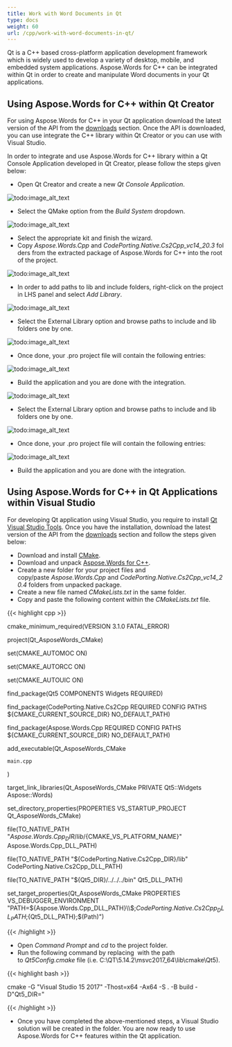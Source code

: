 ```yaml
---
title: Work with Word Documents in Qt
type: docs
weight: 60
url: /cpp/work-with-word-documents-in-qt/
---
```


Qt is a C++ based cross-platform application development framework which is widely used to develop a variety of desktop, mobile, and embedded system applications. Aspose.Words for C++ can be integrated within Qt in order to create and manipulate Word documents in your Qt applications.
## **Using Aspose.Words for C++ within Qt Creator**
For using Aspose.Words for C++ in your Qt application download the latest version of the API from the [downloads](https://downloads.aspose.com/words/cpp) section. Once the API is downloaded, you can use integrate the C++ library within Qt Creator or you can use with Visual Studio.

In order to integrate and use Aspose.Words for C++ library within a Qt Console Application developed in Qt Creator, please follow the steps given below:

- Open Qt Creator and create a new *Qt Console Application*.

![todo:image_alt_text](https://blog.aspose.com/wp-content/uploads/sites/2/2020/04/Qt-Console-Application.jpg)

- Select the QMake option from the *Build System* dropdown.

![todo:image_alt_text](https://blog.aspose.com/wp-content/uploads/sites/2/2020/04/Qt-Console-Application-QMake.jpg)

- Select the appropriate kit and finish the wizard.
- Copy *Aspose.Words.Cpp* and *CodePorting.Native.Cs2Cpp_vc14_20.3* folders from the extracted package of Aspose.Words for C++ into the root of the project.

![todo:image_alt_text](https://blog.aspose.com/wp-content/uploads/sites/2/2020/04/Aspose.Words-lib-files.jpg)

- In order to add paths to lib and include folders, right-click on the project in LHS panel and select *Add Library*.

![todo:image_alt_text](https://blog.aspose.com/wp-content/uploads/sites/2/2020/04/Add-Word-Library.jpg)

- Select the External Library option and browse paths to include and lib folders one by one.

![todo:image_alt_text](https://blog.aspose.com/wp-content/uploads/sites/2/2020/04/Add-Word-Library-2.jpg)

- Once done, your .pro project file will contain the following entries:

![todo:image_alt_text](https://blog.aspose.com/wp-content/uploads/sites/2/2020/04/Qt-PRO-File-1024x372.png)

- Build the application and you are done with the integration.

![todo:image_alt_text](https://blog.aspose.com/wp-content/uploads/sites/2/2020/04/Add-Word-Library.jpg)

- Select the External Library option and browse paths to include and lib folders one by one.

![todo:image_alt_text](https://blog.aspose.com/wp-content/uploads/sites/2/2020/04/Add-Word-Library-2.jpg)

- Once done, your .pro project file will contain the following entries:

![todo:image_alt_text](https://blog.aspose.com/wp-content/uploads/sites/2/2020/04/Qt-PRO-File-1024x372.png)

- Build the application and you are done with the integration.
## **Using Aspose.Words for C++ in Qt Applications within Visual Studio**
For developing Qt application using Visual Studio, you require to install [Qt Visual Studio Tools](https://marketplace.visualstudio.com/items?itemName=TheQtCompany.QtVisualStudioTools-19123). Once you have the installation, download the latest version of the API from the [downloads](https://downloads.aspose.com/pdf/cpp) section and follow the steps given below:

- Download and install [CMake](https://github.com/Kitware/CMake/releases/download/v3.17.1/cmake-3.17.1-win64-x64.msi).
- Download and unpack [Aspose.Words for C++](https://downloads.aspose.com/words/cpp).
- Create a new folder for your project files and copy/paste *Aspose.Words.Cpp* and *CodePorting.Native.Cs2Cpp_vc14_20.4* folders from unpacked package.
- Create a new file named *CMakeLists.txt* in the same folder.
- Copy and paste the following content within the *CMakeLists.txt* file.

{{< highlight cpp >}}

 cmake_minimum_required(VERSION 3.1.0 FATAL_ERROR)

project(Qt_AsposeWords_CMake)

set(CMAKE_AUTOMOC ON)

set(CMAKE_AUTORCC ON)

set(CMAKE_AUTOUIC ON)

find_package(Qt5 COMPONENTS Widgets REQUIRED)

find_package(CodePorting.Native.Cs2Cpp REQUIRED CONFIG PATHS ${CMAKE_CURRENT_SOURCE_DIR} NO_DEFAULT_PATH)

find_package(Aspose.Words.Cpp REQUIRED CONFIG PATHS ${CMAKE_CURRENT_SOURCE_DIR} NO_DEFAULT_PATH)

add_executable(Qt_AsposeWords_CMake

    main.cpp

)

target_link_libraries(Qt_AsposeWords_CMake PRIVATE Qt5::Widgets Aspose::Words) 

set_directory_properties(PROPERTIES VS_STARTUP_PROJECT Qt_AsposeWords_CMake)

file(TO_NATIVE_PATH "${Aspose.Words.Cpp_DIR}/lib/${CMAKE_VS_PLATFORM_NAME}" Aspose.Words.Cpp_DLL_PATH)

file(TO_NATIVE_PATH "${CodePorting.Native.Cs2Cpp_DIR}/lib" CodePorting.Native.Cs2Cpp_DLL_PATH)

file(TO_NATIVE_PATH "${Qt5_DIR}/../../../bin" Qt5_DLL_PATH)

set_target_properties(Qt_AsposeWords_CMake PROPERTIES VS_DEBUGGER_ENVIRONMENT "PATH=${Aspose.Words.Cpp_DLL_PATH}\\$<CONFIG>;${CodePorting.Native.Cs2Cpp_DLL_PATH};${Qt5_DLL_PATH};$(Path)")

{{< /highlight >}}



- Open *Command Prompt* and *cd* to the project folder.
- Run the following command by replacing *<path-to-qt5>* with the path to *Qt5Config.cmake* file (i.e. C:\QT\5.14.2\msvc2017_64\lib\cmake\Qt5).

{{< highlight bash >}}

 cmake -G "Visual Studio 15 2017" -Thost=x64 -Ax64 -S . -B build -D"Qt5_DIR=<path-to-qt5>"

{{< /highlight >}}

- Once you have completed the above-mentioned steps, a Visual Studio solution will be created in the folder. You are now ready to use Aspose.Words for C++ features within the Qt application.


